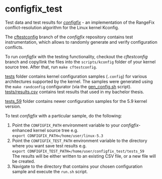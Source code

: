 # configfix_test

Test data and test results for _[configfix](https://bitbucket.org/easelab/configfix)_ - an implementation of the RangeFix conflict-resolution algorithm for the Linux kernel Kconfig.

The [cftestconfig](https://bitbucket.org/easelab/configfix/src/cftestconfig/) branch of the _configfix_ repository contains test instrumentation, which allows to randomly generate and verify configuration conflicts.

To run _configfix_ with the testing functionality, checkout the _cftestconfig_ branch and copy/link the files into the 
`scripts/kconfig` folder of your kernel source tree. After that, run `make
cftestconfig`.

[tests](./tests) folder contains kernel configuration samples (`.config`) for various architectures supported by the kernel.
The samples were generated using the `make randconfig` configurator (via the [gen_config.sh](https://bitbucket.org/easelab/configfix/src/cftestconfig/scripts/kconfig/gen_config.sh) script).  
[tests/results.csv](./tests/results.csv) contains test results that used in my bachelor thesis.

[tests_59](./tests_59) folder contains newer configuration samples for the 5.9 kernel version.

To test _configfix_ with a particular sample, do the following:
1. Point the `CONFIGFIX_PATH` environment variable to your _configfix_-enhanced kernel source tree e.g.  
   `export CONFIGFIX_PATH=/home/user/linux-5.3`
2. Point the `CONFIGFIX_TEST_PATH` environment variable to the directory where you want save test results e.g.  
   `export CONFIGFIX_TEST_PATH=/home/user/configfix_test/tests_59`   
   The results will be either written to an existing CSV file, or a new file will be created.
3. Navigate to the directory that contains your chosen configuration sample and execute the `run.sh` script.